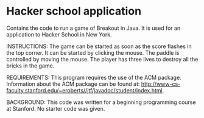 Hacker school application 
==========================

Contains the code to run a game of Breakout in Java. It is used for an application to Hacker School in New York. 

INSTRUCTIONS: 
The game can be started as soon as the score flashes in the top corner. It can be started by clicking the mouse. 
The paddle is controlled by moving the mouse. The player has three lives to destroy all the bricks in the game. 

REQUIREMENTS: 
This program requires the use of the ACM package. Information about the ACM package can be found at: 
http://www-cs-faculty.stanford.edu/~eroberts//jtf/javadoc/student/index.html. 

BACKGROUND: 
This code was written for a beginning programming course at Stanford. No starter code was given. 


